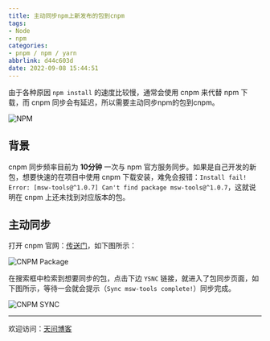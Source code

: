 ```yaml
---
title: 主动同步npm上新发布的包到cnpm
tags:
- Node
- npm
categories:
- pnpm / npm / yarn
abbrlink: d44c603d
date: 2022-09-08 15:44:51
---
```


由于各种原因 `npm install` 的速度比较慢，通常会使用 cnpm 来代替 npm 下载，而 cnpm 同步会有延迟，所以需要主动同步npm的包到cnpm。

![NPM](https://tiven.cn/static/img/img-npm-02-fxFXF8douEz-BeV-vnEmk.jpg)

[//]: # (<!-- more -->)

## 背景

cnpm 同步频率目前为 **10分钟** 一次与 npm 官方服务同步。如果是自己开发的新包，想要快速的在项目中使用 cnpm 下载安装，难免会报错：`Install fail! Error: [msw-tools@^1.0.7] Can't find package msw-tools@^1.0.7`，这就说明在 cnpm 上还未找到对应版本的包。

## 主动同步

打开 cnpm 官网：[传送门](https://npmmirror.com/package/package 'cnpm')，如下图所示：

![CNPM Package](https://tiven.cn/static/img/img-cnpm-01-DhryQCjkmwe3GM7tXd4aT.jpg)

在搜索框中检索到想要同步的包，点击下边 `YSNC` 链接，就进入了包同步页面，如下图所示，等待一会就会提示（`Sync msw-tools complete!`）同步完成。

![CNPM SYNC](https://tiven.cn/static/img/img-cnpm-02-kO1e2D8_h4i7T1lmfNdig.jpg)

---

欢迎访问：[天问博客](https://tiven.cn/p/d44c603d/ "天问博客-专注于大前端技术")

